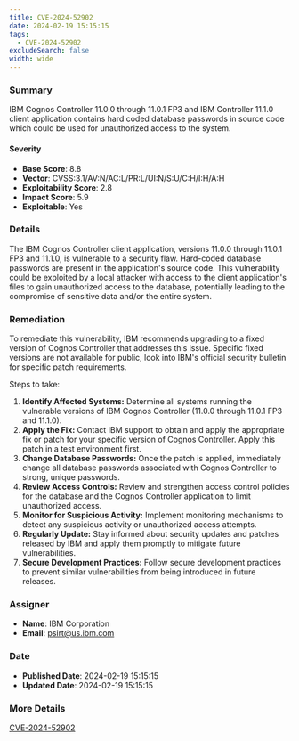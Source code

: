 ```yaml
---
title: CVE-2024-52902
date: 2024-02-19 15:15:15
tags:
  - CVE-2024-52902
excludeSearch: false
width: wide
---
```


### Summary
IBM Cognos Controller 11.0.0 through 11.0.1 FP3 and IBM Controller 11.1.0 client application contains hard coded database passwords in source code which could be used for unauthorized access to the system.

#### Severity
- **Base Score**: 8.8
- **Vector**: CVSS:3.1/AV:N/AC:L/PR:L/UI:N/S:U/C:H/I:H/A:H
- **Exploitability Score**: 2.8
- **Impact Score**: 5.9
- **Exploitable**: Yes

### Details
The IBM Cognos Controller client application, versions 11.0.0 through 11.0.1 FP3 and 11.1.0, is vulnerable to a security flaw. Hard-coded database passwords are present in the application's source code. This vulnerability could be exploited by a local attacker with access to the client application's files to gain unauthorized access to the database, potentially leading to the compromise of sensitive data and/or the entire system.

### Remediation
To remediate this vulnerability, IBM recommends upgrading to a fixed version of Cognos Controller that addresses this issue.  Specific fixed versions are not available for public, look into IBM's official security bulletin for specific patch requirements.

Steps to take:

1.  **Identify Affected Systems:** Determine all systems running the vulnerable versions of IBM Cognos Controller (11.0.0 through 11.0.1 FP3 and 11.1.0).
2.  **Apply the Fix:**  Contact IBM support to obtain and apply the appropriate fix or patch for your specific version of Cognos Controller. Apply this patch in a test environment first.
3.  **Change Database Passwords:** Once the patch is applied, immediately change all database passwords associated with Cognos Controller to strong, unique passwords.
4.  **Review Access Controls:** Review and strengthen access control policies for the database and the Cognos Controller application to limit unauthorized access.
5.  **Monitor for Suspicious Activity:** Implement monitoring mechanisms to detect any suspicious activity or unauthorized access attempts.
6.  **Regularly Update:** Stay informed about security updates and patches released by IBM and apply them promptly to mitigate future vulnerabilities.
7.  **Secure Development Practices:** Follow secure development practices to prevent similar vulnerabilities from being introduced in future releases.

### Assigner
- **Name**: IBM Corporation
- **Email**: psirt@us.ibm.com

### Date
- **Published Date**: 2024-02-19 15:15:15
- **Updated Date**: 2024-02-19 15:15:15

### More Details
[CVE-2024-52902](https://www.cvedetails.com/cve/CVE-2024-52902)